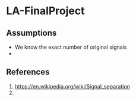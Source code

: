 # LA-FinalProject


## Assumptions
* We know the exact number of original signals
* 

## References
1. https://en.wikipedia.org/wiki/Signal_separation
2. 
